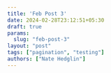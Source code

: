 ```yaml
---
title: 'Feb Post 3'
date: 2024-02-28T23:12:51+05:30
draft: true
params:
  slug: "feb-post-3"
layout: "post"
tags: ["pagination", "testing"]
authors: ["Nate Hedglin"]
---
```

